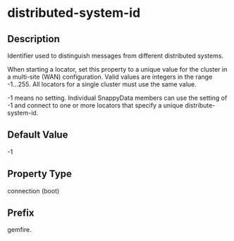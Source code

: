 # distributed-system-id

## Description

Identifier used to distinguish messages from different distributed systems.

When starting a locator, set this property to a unique value for the cluster in a multi-site (WAN) configuration. Valid values are integers in the range -1...255. All locators for a single cluster must use the same value.

-1 means no setting. Individual SnappyData members can use the setting of -1 and connect to one or more locators that specify a unique distribute-system-id.

## Default Value

-1

## Property Type

connection (boot)

## Prefix

gemfire.
